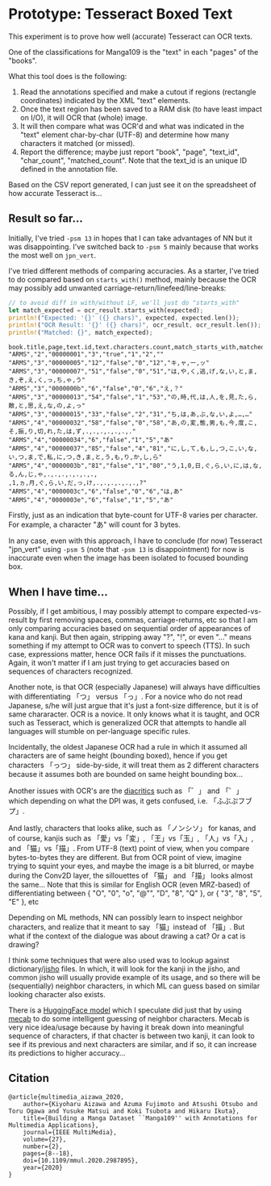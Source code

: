# Prototype: Tesseract Boxed Text

This experiment is to prove how well (accurate) Tesseract can OCR texts.

One of the classifications for Manga109 is the "text" in each "pages" of the "books".

What this tool does is the following:

1. Read the annotations specified and make a cutout if regions (rectangle coordinates) indicated by the XML "text" elements.
2. Once the text region has been saved to a RAM disk (to have least impact on I/O), it will OCR that (whole) image.
3. It will then compare what was OCR'd and what was indicated in the "text" element char-by-char (UTF-8) and determine how many characters it matched (or missed).
4. Report the difference; maybe just report "book", "page", "text_id", "char_count", "matched_count".  Note that the text_id is an unique ID defined in the annotation file.

Based on the CSV report generated, I can just see it on the spreadsheet of how accurate Tesseract is...

## Result so far...

Initially, I've tried `-psm 13` in hopes that I can take advantages of NN but it was disappointing.  I've switched back to `-psm 5` mainly because that works the most well on `jpn_vert`.

I've tried different methods of comparing accuracies.  As a starter, I've tried to do compared based on `starts_with()` method, mainly because the OCR may possibly add unwanted carriage-return/linefeed/line-breaks:

```rust
// to avoid diff in with/without LF, we'll just do "starts_with"
let match_expected = ocr_result.starts_with(expected);
println!("Expected: '{}' ({} chars)", expected, expected.len());
println!("OCR Result: '{}' ({} chars)", ocr_result, ocr_result.len());
println!("Matched: {}", match_expected);
```

```csv
book.title,page,text.id,text.characters.count,match_starts_with,matched_character_count,missed_character_count,missed_characters.as_array()
"ARMS","2","00000001","3","true","1","2",""
"ARMS","3","00000005","12","false","0","12","キ,ャ,ー,ッ"
"ARMS","3","00000007","51","false","0","51","は,や,く,逃,げ,な,い,と,ま,き,ぞ,え,く,っ,ち,ゃ,う"
"ARMS","3","0000000b","6","false","0","6","え,？"
"ARMS","3","00000013","54","false","1","53","の,時,代,は,人,を,見,た,ら,敵,と,思,え,な,の,よ,っ"
"ARMS","3","00000015","33","false","2","31","ち,は,あ,ぶ,な,い,よ,…,…"
"ARMS","4","00000032","58","false","0","58","あ,の,変,態,男,も,今,度,こ,そ,振,り,切,れ,た,は,ず,.,.,.,.,.,.,."
"ARMS","4","00000034","6","false","1","5","あ"
"ARMS","4","00000037","85","false","4","81","に,し,て,も,し,つ,こ,い,な,い,つ,ま,で,私,に,つ,き,ま,と,う,も,り,か,し,ら"
"ARMS","4","0000003b","81","false","1","80","う,1,0,日,ぐ,ら,い,に,は,な,る,ん,じ,ゃ,.,.,.,.,.,.,.,
,1,ヵ,月,ぐ,ら,い,だ,っ,け,.,.,.,.,.,.,?"
"ARMS","4","0000003c","6","false","0","6","は,あ"
"ARMS","4","0000003e","6","false","1","5","あ"
```

Firstly, just as an indication that byte-count for UTF-8 varies per character.  For example, a character "あ" will count for 3 bytes.

In any case, even with this approach, I have to conclude (for now) Tesseract "jpn_vert" using `-psm 5` (note that `-psm 13` is disappointment) for now is inaccurate even when the image has been isolated to focused bounding box.

## When I have time...

Possibly, if I get ambitious, I may possibly attempt to compare expected-vs-result by first removing spaces, commas, carriage-returns, etc so that I am only comparing accuracies based on sequential order of appearances of kana and kanji.  But then again, stripping away "?", "!", or even "..." means something if my attempt to OCR was to convert to speech (TTS).  In such case, expressions matter, hence OCR fails if it misses the punctuations.  Again, it won't matter if I am just trying to get accuracies based on sequences of characters recognized.

Another note, is that OCR (especially Japanese) will always have difficulties with differentiating 「つ」 versus 「っ」.  For a novice who do not read Japanese, s/he will just argue that it's just a font-size difference, but it is of same chararacter.  OCR is a novice.  It only knows what it is taught,  and OCR such as Tesseract, which is generalized OCR that attempts to handle all languages will stumble on per-language specific rules.

Incidentally, the oldest Japanese OCR had a rule in which it assumed all characters are of same height (bounding boxed), hence if you get characters 「っつ」 side-by-side, it will treat them as 2 different characters because it assumes both are bounded on same height bounding box...

Another issues with OCR's are the [diacritics](https://en.wikipedia.org/wiki/Diacritic) such as 「゛」 and 「゜」 which depending on what the DPI was, it gets confused, i.e.  「ふぶぷフブプ」.

And lastly, characters that looks alike, such as 「ノンシソ」 for kanas, and of course, kanjis such as 「愛」vs「変」, 「王」vs「玉」, 「人」vs「入」, and 「猫」vs「描」.  From UTF-8 (text) point of view, when you compare bytes-to-bytes they are different.  But from OCR point of view, imagine trying to squint your eyes, and maybe the image is a bit blurred, or maybe during the Conv2D layer, the sillouettes of 「猫」 and 「描」 looks almost the same...  Note that this is similar for English OCR (even MRZ-based) of differentiating between { "O", "0", "o", "@"", "D", "8", "Q" }, or { "3", "8", "5", "E" }, etc

Depending on ML methods, NN can possibly learn to inspect neighbor characters, and realize that it meant to say 「猫」instead of 「描」.  But what if the context of the dialogue was about drawing a cat?  Or a cat is drawing?

I think some techniques that were also used was to lookup against dictionary/[jisho](https://github.com/neologd/mecab-ipadic-neologd) files.  In which, it will look for the kanji in the jisho, and common jisho will usually provide example of its usage, and so there will be (sequentially) neighbor characters, in which ML can guess based on similar looking character also exists.

There is a [HuggingFace model](https://huggingface.co/tohoku-nlp/bert-base-japanese-char-v2) which I speculate did just that by using [mecab](https://taku910.github.io/mecab/) to do some intelligent guessing of neighbor characters.  Mecab is very nice idea/usage because by having it break down into meaningful sequence of characters, if that chacter is between two kanji, it can look to see if its previous and next characters are similar, and if so, it can increase its predictions to higher accuracy...

## Citation

```text
@article{multimedia_aizawa_2020,
    author={Kiyoharu Aizawa and Azuma Fujimoto and Atsushi Otsubo and Toru Ogawa and Yusuke Matsui and Koki Tsubota and Hikaru Ikuta},
    title={Building a Manga Dataset ``Manga109'' with Annotations for Multimedia Applications},
    journal={IEEE MultiMedia},
    volume={27},
    number={2},
    pages={8--18},
    doi={10.1109/mmul.2020.2987895},
    year={2020}
}
```
